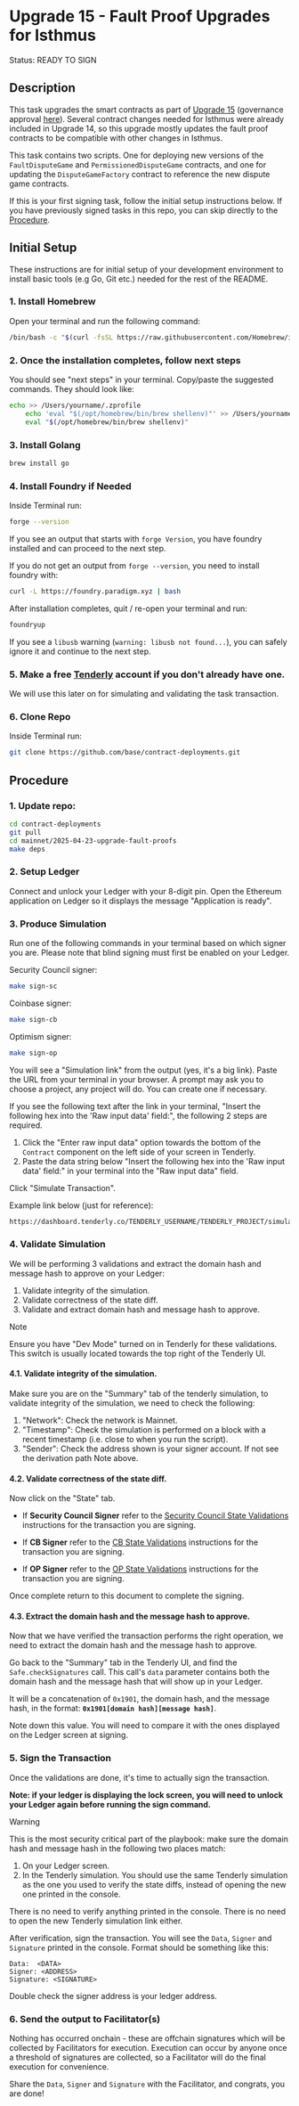 # Upgrade 15 - Fault Proof Upgrades for Isthmus

Status: READY TO SIGN

## Description

This task upgrades the smart contracts as part of [Upgrade 15](https://docs.optimism.io/notices/upgrade-15) (governance approval [here](https://vote.optimism.io/proposals/8705916809146420472067303211131851783087744913535435360574720946039078686841)). Several contract changes needed for Isthmus were already included in Upgrade 14, so this upgrade mostly updates the fault proof contracts to be compatible with other changes in Isthmus.

This task contains two scripts. One for deploying new versions of the `FaultDisputeGame` and `PermissionedDisputeGame` contracts, and one for updating the `DisputeGameFactory` contract to reference the new dispute game contracts.

If this is your first signing task, follow the initial setup instructions below. If you have previously signed tasks in this repo, you can skip directly to the [Procedure](#procedure).

## Initial Setup

These instructions are for initial setup of your development environment to install basic tools (e.g Go, Git etc.) needed for the rest of the README.

### 1. Install Homebrew

Open your terminal and run the following command:

```bash
/bin/bash -c "$(curl -fsSL https://raw.githubusercontent.com/Homebrew/install/HEAD/install.sh)"
```

### 2. Once the installation completes, follow next steps

You should see "next steps" in your terminal. Copy/paste the suggested commands. They should look like:

```bash
echo >> /Users/yourname/.zprofile
    echo 'eval "$(/opt/homebrew/bin/brew shellenv)"' >> /Users/yourname/.zprofile
    eval "$(/opt/homebrew/bin/brew shellenv)"
```

### 3. Install Golang

```bash
brew install go
```

### 4. Install Foundry if Needed

Inside Terminal run:

```bash
forge --version
```

If you see an output that starts with `forge Version`, you have foundry installed and can proceed to the next step.

If you do not get an output from `forge --version`, you need to install foundry with:

```bash
curl -L https://foundry.paradigm.xyz | bash
```

After installation completes, quit / re-open your terminal and run:

```bash
foundryup
```

If you see a `libusb` warning (`warning: libusb not found...`), you can safely ignore it and continue to the next step.

### 5. Make a free [Tenderly](https://tenderly.co/) account if you don't already have one.

We will use this later on for simulating and validating the task transaction.

### 6. Clone Repo

Inside Terminal run:

```bash
git clone https://github.com/base/contract-deployments.git
```

## Procedure

### 1. Update repo:

```bash
cd contract-deployments
git pull
cd mainnet/2025-04-23-upgrade-fault-proofs
make deps
```

### 2. Setup Ledger

Connect and unlock your Ledger with your 8-digit pin. Open the Ethereum application on Ledger so it displays the message "Application is ready".

### 3. Produce Simulation

Run one of the following commands in your terminal based on which signer you are. Please note that blind signing must first be enabled on your Ledger.

Security Council signer:

```bash
make sign-sc
```

Coinbase signer:

```bash
make sign-cb
```

Optimism signer:

```bash
make sign-op
```

You will see a "Simulation link" from the output (yes, it's a big link). Paste the URL from your terminal in your browser. A prompt may ask you to choose a project, any project will do. You can create one if necessary.

If you see the following text after the link in your terminal, "Insert the following hex into the 'Raw input data' field:", the following 2 steps are required.

1. Click the "Enter raw input data" option towards the bottom of the `Contract` component on the left side of your screen in Tenderly.
2. Paste the data string below "Insert the following hex into the 'Raw input data' field:" in your terminal into the "Raw input data" field.

Click "Simulate Transaction".

Example link below (just for reference):

```txt
https://dashboard.tenderly.co/TENDERLY_USERNAME/TENDERLY_PROJECT/simulator/new?network=1&contractAddress=0xcA11bde05977b3631167028862bE2a173976CA11&from=0x1804c8AB1F12E6bbf3894d4083f33e07309d1f38&stateOverrides=%5B%7B"contractAddress":"0x20AcF55A3DCfe07fC4cecaCFa1628F788EC8A4Dd","storage":%5B%7B"key":"0x0000000000000000000000000000000000000000000000000000000000000004","value":"0x0000000000000000000000000000000000000000000000000000000000000001"%7D,%7B"key":"0x0000000000000000000000000000000000000000000000000000000000000003","value":"0x0000000000000000000000000000000000000000000000000000000000000001"%7D,%7B"key":"0xe90b7bceb6e7df5418fb78d8ee546e97c83a08bbccc01a0644d599ccd2a7c2e0","value":"0x000000000000000000000000ca11bde05977b3631167028862be2a173976ca11"%7D,%7B"key":"0x316a0aac0d94f5824f0b66f5bbe94a8c360a17699a1d3a233aafcf7146e9f11c","value":"0x0000000000000000000000000000000000000000000000000000000000000001"%7D%5D%7D,%7B"contractAddress":"0x9855054731540A48b28990B63DcF4f33d8AE46A1","storage":%5B%7B"key":"0x0000000000000000000000000000000000000000000000000000000000000004","value":"0x0000000000000000000000000000000000000000000000000000000000000001"%7D%5D%7D,%7B"contractAddress":"0x7bB41C3008B3f03FE483B28b8DB90e19Cf07595c","storage":%5B%7B"key":"0x0000000000000000000000000000000000000000000000000000000000000004","value":"0x0000000000000000000000000000000000000000000000000000000000000001"%7D%5D%7D%5D
```

### 4. Validate Simulation

We will be performing 3 validations and extract the domain hash and message hash to approve on your Ledger:

1. Validate integrity of the simulation.
2. Validate correctness of the state diff.
3. Validate and extract domain hash and message hash to approve.

> [!NOTE]
> Ensure you have "Dev Mode" turned on in Tenderly for these validations. This switch is usually located towards the top right of the Tenderly UI.

#### 4.1. Validate integrity of the simulation.

Make sure you are on the "Summary" tab of the tenderly simulation, to validate integrity of the simulation, we need to check the following:

1. "Network": Check the network is Mainnet.
2. "Timestamp": Check the simulation is performed on a block with a recent timestamp (i.e. close to when you run the script).
3. "Sender": Check the address shown is your signer account. If not see the derivation path Note above.

#### 4.2. Validate correctness of the state diff.

Now click on the "State" tab.

- If **Security Council Signer** refer to the [Security Council State Validations](./validations/SC.md) instructions for the transaction you are signing.

- If **CB Signer** refer to the [CB State Validations](./validations/CB.md) instructions for the transaction you are signing.

- If **OP Signer** refer to the [OP State Validations](./validations/OP.md) instructions for the transaction you are signing.

Once complete return to this document to complete the signing.

#### 4.3. Extract the domain hash and the message hash to approve.

Now that we have verified the transaction performs the right operation, we need to extract the domain hash and the message hash to approve.

Go back to the "Summary" tab in the Tenderly UI, and find the `Safe.checkSignatures` call. This call's `data` parameter contains both the domain hash and the message hash that will show up in your Ledger.

It will be a concatenation of `0x1901`, the domain hash, and the message hash, in the format: **`0x1901[domain hash][message hash]`**.

Note down this value. You will need to compare it with the ones displayed on the Ledger screen at signing.

### 5. Sign the Transaction

Once the validations are done, it's time to actually sign the transaction.

**Note: if your ledger is displaying the lock screen, you will need to unlock your Ledger again before running the sign command.**

> [!WARNING]
> This is the most security critical part of the playbook: make sure the
> domain hash and message hash in the following two places match:
>
> 1. On your Ledger screen.
> 2. In the Tenderly simulation. You should use the same Tenderly
>    simulation as the one you used to verify the state diffs, instead
>    of opening the new one printed in the console.
>
> There is no need to verify anything printed in the console. There is
> no need to open the new Tenderly simulation link either.

After verification, sign the transaction. You will see the `Data`, `Signer` and `Signature` printed in the console. Format should be something like this:

```shell
Data:  <DATA>
Signer: <ADDRESS>
Signature: <SIGNATURE>
```

Double check the signer address is your ledger address.

### 6. Send the output to Facilitator(s)

Nothing has occurred onchain - these are offchain signatures which will be collected by Facilitators for execution. Execution can occur by anyone once a threshold of signatures are collected, so a Facilitator will do the final execution for convenience.

Share the `Data`, `Signer` and `Signature` with the Facilitator, and congrats, you are done!
